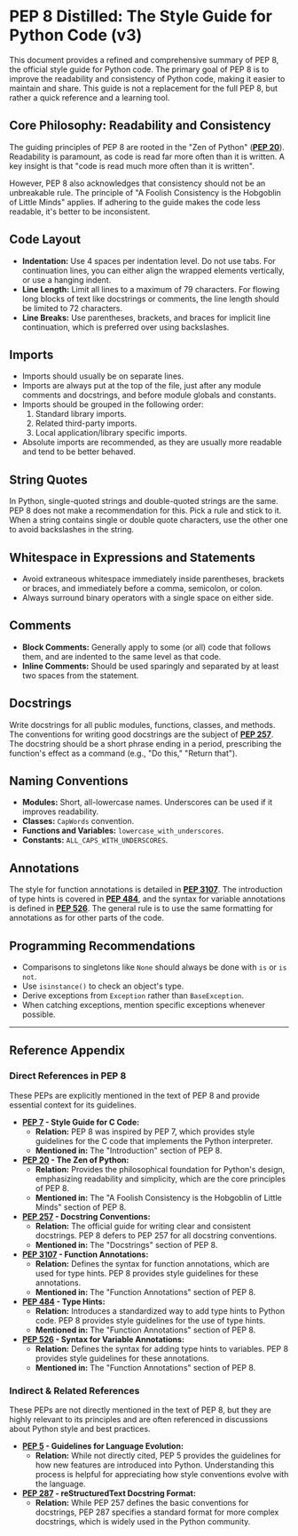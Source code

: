 # PEP 8 Distilled: The Style Guide for Python Code (v3)

This document provides a refined and comprehensive summary of PEP 8, the official style guide for Python code. The primary goal of PEP 8 is to improve the readability and consistency of Python code, making it easier to maintain and share. This guide is not a replacement for the full PEP 8, but rather a quick reference and a learning tool.

## Core Philosophy: Readability and Consistency

The guiding principles of PEP 8 are rooted in the "Zen of Python" (**[PEP 20](https://peps.python.org/pep-0020/)**). Readability is paramount, as code is read far more often than it is written. A key insight is that "code is read much more often than it is written".

However, PEP 8 also acknowledges that consistency should not be an unbreakable rule. The principle of "A Foolish Consistency is the Hobgoblin of Little Minds" applies. If adhering to the guide makes the code less readable, it's better to be inconsistent.

## Code Layout

*   **Indentation:** Use 4 spaces per indentation level. Do not use tabs. For continuation lines, you can either align the wrapped elements vertically, or use a hanging indent.
*   **Line Length:** Limit all lines to a maximum of 79 characters. For flowing long blocks of text like docstrings or comments, the line length should be limited to 72 characters.
*   **Line Breaks:** Use parentheses, brackets, and braces for implicit line continuation, which is preferred over using backslashes.

## Imports

*   Imports should usually be on separate lines.
*   Imports are always put at the top of the file, just after any module comments and docstrings, and before module globals and constants.
*   Imports should be grouped in the following order:
    1.  Standard library imports.
    2.  Related third-party imports.
    3.  Local application/library specific imports.
*   Absolute imports are recommended, as they are usually more readable and tend to be better behaved.

## String Quotes

In Python, single-quoted strings and double-quoted strings are the same. PEP 8 does not make a recommendation for this. Pick a rule and stick to it. When a string contains single or double quote characters, use the other one to avoid backslashes in the string.

## Whitespace in Expressions and Statements

*   Avoid extraneous whitespace immediately inside parentheses, brackets or braces, and immediately before a comma, semicolon, or colon.
*   Always surround binary operators with a single space on either side.

## Comments

*   **Block Comments:** Generally apply to some (or all) code that follows them, and are indented to the same level as that code.
*   **Inline Comments:** Should be used sparingly and separated by at least two spaces from the statement.

## Docstrings

Write docstrings for all public modules, functions, classes, and methods. The conventions for writing good docstrings are the subject of **[PEP 257](https://peps.python.org/pep-0257/)**. The docstring should be a short phrase ending in a period, prescribing the function's effect as a command (e.g., "Do this," "Return that").

## Naming Conventions

*   **Modules:** Short, all-lowercase names. Underscores can be used if it improves readability.
*   **Classes:** `CapWords` convention.
*   **Functions and Variables:** `lowercase_with_underscores`.
*   **Constants:** `ALL_CAPS_WITH_UNDERSCORES`.

## Annotations

The style for function annotations is detailed in **[PEP 3107](https://peps.python.org/pep-3107/)**. The introduction of type hints is covered in **[PEP 484](https://peps.python.org/pep-0484/)**, and the syntax for variable annotations is defined in **[PEP 526](https://peps.python.org/pep-0526/)**. The general rule is to use the same formatting for annotations as for other parts of the code.

## Programming Recommendations

*   Comparisons to singletons like `None` should always be done with `is` or `is not`.
*   Use `isinstance()` to check an object's type.
*   Derive exceptions from `Exception` rather than `BaseException`.
*   When catching exceptions, mention specific exceptions whenever possible.

---

## Reference Appendix

### Direct References in PEP 8

These PEPs are explicitly mentioned in the text of PEP 8 and provide essential context for its guidelines.

*   **[PEP 7](https://peps.python.org/pep-0007/) - Style Guide for C Code:**
    *   **Relation:** PEP 8 was inspired by PEP 7, which provides style guidelines for the C code that implements the Python interpreter.
    *   **Mentioned in:** The "Introduction" section of PEP 8.
*   **[PEP 20](https://peps.python.org/pep-0020/) - The Zen of Python:**
    *   **Relation:** Provides the philosophical foundation for Python's design, emphasizing readability and simplicity, which are the core principles of PEP 8.
    *   **Mentioned in:** The "A Foolish Consistency is the Hobgoblin of Little Minds" section of PEP 8.
*   **[PEP 257](https://peps.python.org/pep-0257/) - Docstring Conventions:**
    *   **Relation:** The official guide for writing clear and consistent docstrings. PEP 8 defers to PEP 257 for all docstring conventions.
    *   **Mentioned in:** The "Docstrings" section of PEP 8.
*   **[PEP 3107](https://peps.python.org/pep-3107/) - Function Annotations:**
    *   **Relation:** Defines the syntax for function annotations, which are used for type hints. PEP 8 provides style guidelines for these annotations.
    *   **Mentioned in:** The "Function Annotations" section of PEP 8.
*   **[PEP 484](https://peps.python.org/pep-0484/) - Type Hints:**
    *   **Relation:** Introduces a standardized way to add type hints to Python code. PEP 8 provides style guidelines for the use of type hints.
    *   **Mentioned in:** The "Function Annotations" section of PEP 8.
*   **[PEP 526](https://peps.python.org/pep-0526/) - Syntax for Variable Annotations:**
    *   **Relation:** Defines the syntax for adding type hints to variables. PEP 8 provides style guidelines for these annotations.
    *   **Mentioned in:** The "Function Annotations" section of PEP 8.

### Indirect & Related References

These PEPs are not directly mentioned in the text of PEP 8, but they are highly relevant to its principles and are often referenced in discussions about Python style and best practices.

*   **[PEP 5](https://peps.python.org/pep-0005/) - Guidelines for Language Evolution:**
    *   **Relation:** While not directly cited, PEP 5 provides the guidelines for how new features are introduced into Python. Understanding this process is helpful for appreciating how style conventions evolve with the language.
*   **[PEP 287](https://peps.python.org/pep-0287/) - reStructuredText Docstring Format:**
    *   **Relation:** While PEP 257 defines the basic conventions for docstrings, PEP 287 specifies a standard format for more complex docstrings, which is widely used in the Python community.